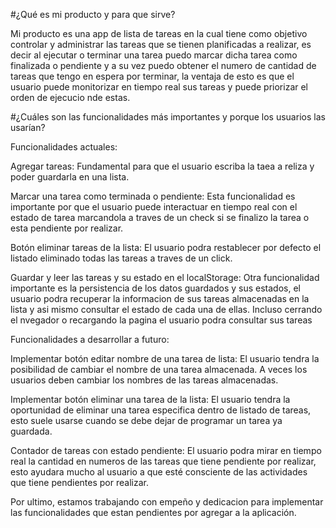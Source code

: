 #¿Qué es mi producto y para que sirve?

Mi producto es una app de lista de tareas en la cual tiene como objetivo controlar y administrar las tareas que se tienen planificadas a realizar, es decir al ejecutar o terminar una tarea puedo marcar dicha tarea como finalizada o pendiente y a su vez puedo obtener el numero de cantidad de tareas que tengo en espera por terminar, la ventaja de esto es que el usuario puede monitorizar en tiempo real sus tareas y puede priorizar el orden de ejecucio nde estas.

#¿Cuáles son las funcionalidades más importantes y porque los usuarios las usarían?

Funcionalidades actuales:

Agregar tareas: Fundamental para que el usuario escriba la taea a reliza y poder guardarla en una lista.

Marcar una tarea como terminada o pendiente: Esta funcionalidad es importante por que el usuario puede interactuar en tiempo real con el estado de tarea marcandola a traves de un check si se finalizo la tarea o esta pendiente por realizar.

Botón eliminar tareas de la lista: El usuario podra restablecer por defecto el listado eliminado todas las tareas a traves de un click.

Guardar y leer las tareas y su estado en el localStorage: Otra funcionalidad importante es la persistencia de los datos guardados y sus estados, el usuario podra recuperar la informacion de sus tareas almacenadas en la lista y asi mismo consultar el estado de cada una de ellas. Incluso cerrando el nvegador o recargando la pagina el usuario podra consultar sus tareas

Funcionalidades a desarrollar a futuro:

Implementar botón editar nombre de una tarea de lista: El usuario tendra la posibilidad de cambiar el nombre de una tarea almacenada. A veces los usuarios deben cambiar los nombres de las tareas almacenadas.

Implementar botón eliminar una tarea de la lista: El usuario tendra la oportunidad de eliminar una tarea especifica dentro de listado de tareas, esto suele usarse cuando se debe dejar de programar un tarea ya guardada.

Contador de tareas con estado pendiente: El usuario podra mirar en tiempo real la cantidad en numeros de las tareas que tiene pendiente por realizar, esto ayudara mucho al usuario a que esté consciente de las actividades que tiene pendientes por realizar.

Por ultimo, estamos trabajando con empeño y dedicacion para implementar las funcionalidades que estan pendientes por agregar a la aplicación.
